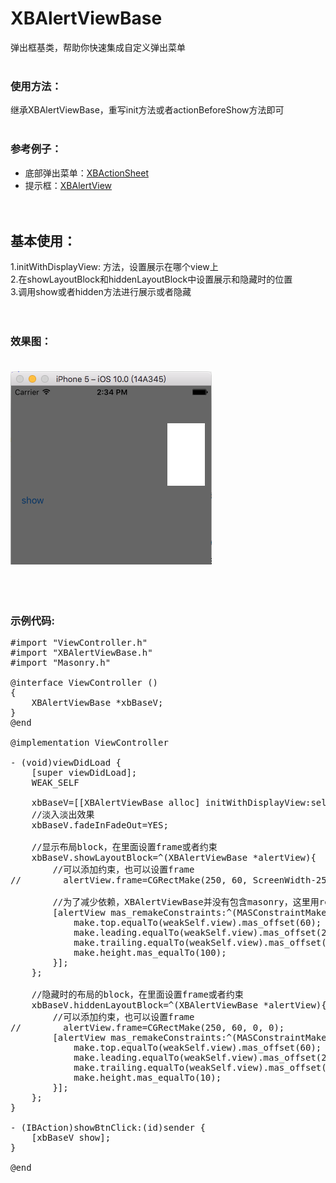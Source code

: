 # XBAlertViewBase
弹出框基类，帮助你快速集成自定义弹出菜单<br/><br/>

### 使用方法：<br/>
继承XBAlertViewBase，重写init方法或者actionBeforeShow方法即可<br/><br/>
### 参考例子：<br/>
- 底部弹出菜单：[XBActionSheet](https://github.com/huisedediao/XBActionSheet) <br/>
- 提示框：[XBAlertView](https://github.com/huisedediao/XBAlertView) <br/>
<br/><br/>

## 基本使用：<br/>
1.initWithDisplayView: 方法，设置展示在哪个view上<br/>
2.在showLayoutBlock和hiddenLayoutBlock中设置展示和隐藏时的位置<br/>
3.调用show或者hidden方法进行展示或者隐藏<br/><br/><br/>
### 效果图：<br/><br/>
![image](https://github.com/huisedediao/XBAlertViewBase/raw/master/show.png)
<br/><br/><br/><br/>
### 示例代码:
<pre>
#import "ViewController.h"
#import "XBAlertViewBase.h"
#import "Masonry.h"

@interface ViewController ()
{
    XBAlertViewBase *xbBaseV;
}
@end

@implementation ViewController

- (void)viewDidLoad {
    [super viewDidLoad];
    WEAK_SELF
    
    xbBaseV=[[XBAlertViewBase alloc] initWithDisplayView:self.view];
    //淡入淡出效果
    xbBaseV.fadeInFadeOut=YES;
    
    //显示布局block，在里面设置frame或者约束
    xbBaseV.showLayoutBlock=^(XBAlertViewBase *alertView){
        //可以添加约束，也可以设置frame
//        alertView.frame=CGRectMake(250, 60, ScreenWidth-250-10, 100);
        
        //为了减少依赖，XBAlertViewBase并没有包含masonry，这里用remake，重做约束
        [alertView mas_remakeConstraints:^(MASConstraintMaker *make) {
            make.top.equalTo(weakSelf.view).mas_offset(60);
            make.leading.equalTo(weakSelf.view).mas_offset(250);
            make.trailing.equalTo(weakSelf.view).mas_offset(-10);
            make.height.mas_equalTo(100);
        }];
    };
    
    //隐藏时的布局的block，在里面设置frame或者约束
    xbBaseV.hiddenLayoutBlock=^(XBAlertViewBase *alertView){
        //可以添加约束，也可以设置frame
//        alertView.frame=CGRectMake(250, 60, 0, 0);
        [alertView mas_remakeConstraints:^(MASConstraintMaker *make) {
            make.top.equalTo(weakSelf.view).mas_offset(60);
            make.leading.equalTo(weakSelf.view).mas_offset(250);
            make.trailing.equalTo(weakSelf.view).mas_offset(-50);
            make.height.mas_equalTo(10);
        }];
    };
}

- (IBAction)showBtnClick:(id)sender {
    [xbBaseV show];
}

@end

</pre>